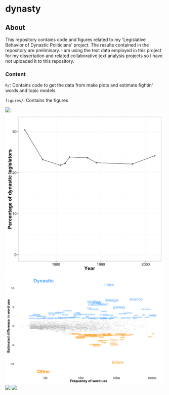 # dynasty

## About
This repository contains code and figures related to my 'Legislative Behavior of Dynastic Politicians' project. The results contained in the repository are preliminary. I am using the text data employed in this project for my dissertation and related collaborative text analysis projects so I have not uploaded it to this repository.

### Content
`R/`: Contains code to get the data from make plots and estimate fightin' words and topic models. 

`figures/`: Contains the figures

<img src='plots/wordcloud.png'>

<img src='plots/dynasties_time.png'>

<img src='plots/dynasties_fw.png'>

<img src='plots/topics.png'>

<img src='plots/coefplot.png'>